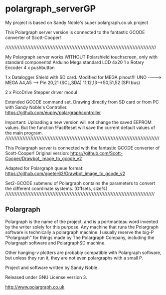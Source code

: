 polargraph_serverGP
====================

My project is based on Sandy Noble's super polargraph.co.uk project

This Polargraph server  version is connected to the fantastic GCODE converter of Scott-Cooper!

////////////////////////////////////////////////////////////////////////////////////////////////

My Polargraph server works WITHOUT Polarshield touchscreen, only with standard components!
Arduino Mega
standard LCD 4x20
1 x Rotary Encoder
4 x pushbutton

1 x Datalogger Shield with SD card. 
	Modified for MEGA pinout!!!
	UNO  ----> MEGA
	A4,A5  --> Pin 20,21   (SCL,SDA)
	11,12,13-->50,51,52 (SPI bus)

2 x PicoDrive Stepper driver modul

Extended GCODE command set. Drawing directly from SD card or from PC with Sandy Noble's Controller.
https://github.com/euphy/polargraphcontroller 

Important: Uploading a new version will not change the saved EEPROM values.
But the function !FactReset will save the current default values of the main program.
//////////////////////////////////////////////////////////////////////////////////////////////////

This Polargraph server is connected with the fantastic GCODE converter of Scott-Cooper!
Original version: https://github.com/Scott-Cooper/Drawbot_image_to_gcode_v2

Adapted for Polargraph queue format: https://github.com/gpeter62/Drawbot_image_to_gcode_v2

Set2-GCODE submenu of Polargraph contains the parameters to convert the different coordinate systems. (Offsets, size%)
///////////////////////////////////////////////////////////////////////////////////////////////

Polargraph
----------
Polargraph is the name of the project, and is a portmanteau word invented by the writer
solely for this purpose. Any machine that runs the Polargraph software is technically a 
polargraph machine. I usually reserve the big-P "Polargraph" for things made by
The Polargraph Company, including the Polargraph software and PolargraphSD machine.

Other hanging-v plotters are probably compatible with Polargraph software, but unless
they run it, they are not even polargraphs with a small P.

Project and software written by Sandy Noble.

Released under GNU License version 3.

http://www.polargraph.co.uk


